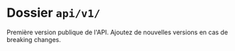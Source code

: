 # Dossier `api/v1/`


Première version publique de l'API. Ajoutez de nouvelles versions en cas de breaking changes.